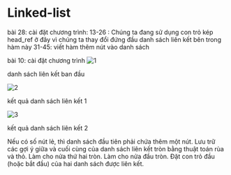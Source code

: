 # Linked-list
bài 28: 
cài đặt chương trình: 
13-26 :  Chúng ta đang sử dụng con trỏ kép head_ref ở đây vì chúng ta thay đổi
đứng đầu danh sách liên kết bên trong hàm này
31-45: viết hàm thêm nút vào danh sách

bài 10: 
cài đặt chương trình
![1](https://user-images.githubusercontent.com/103046663/208464490-f97607eb-a5c2-46b1-a8de-cccfeb453cff.jpg)

danh sách liên kết ban đầu

![2](https://user-images.githubusercontent.com/103046663/208464544-926aa8e1-5310-48b0-957d-6ca520b0dca0.jpg)

kết quả danh sách liên kết 1

![3](https://user-images.githubusercontent.com/103046663/208464551-0eabed41-887d-4654-ab31-b13936f37145.jpg)

kết quả danh sách liên kết 2

Nếu có số nút lẻ, thì danh sách đầu tiên phải chứa thêm một nút.
Lưu trữ các gợi ý giữa và cuối cùng của danh sách liên kết tròn bằng thuật toán rùa và thỏ.
Làm cho nửa thứ hai tròn. 
Làm cho nửa đầu tròn.
Đặt con trỏ đầu (hoặc bắt đầu) của hai danh sách được liên kết.
